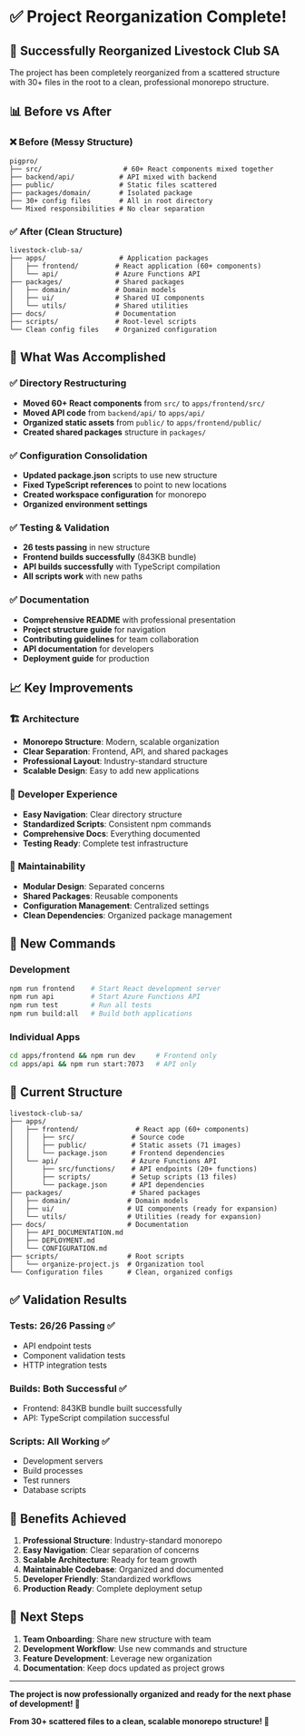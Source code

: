 # ✅ Project Reorganization Complete!

## 🎉 Successfully Reorganized Livestock Club SA

The project has been completely reorganized from a scattered structure with 30+ files in the root to a clean, professional monorepo structure.

## 📊 Before vs After

### ❌ **Before (Messy Structure)**
```
pigpro/
├── src/                    # 60+ React components mixed together
├── backend/api/           # API mixed with backend
├── public/                # Static files scattered
├── packages/domain/       # Isolated package
├── 30+ config files       # All in root directory
└── Mixed responsibilities # No clear separation
```

### ✅ **After (Clean Structure)**
```
livestock-club-sa/
├── apps/                  # Application packages
│   ├── frontend/         # React application (60+ components)
│   └── api/              # Azure Functions API
├── packages/             # Shared packages
│   ├── domain/           # Domain models
│   ├── ui/               # Shared UI components
│   └── utils/            # Shared utilities
├── docs/                 # Documentation
├── scripts/              # Root-level scripts
└── Clean config files    # Organized configuration
```

## 🚀 **What Was Accomplished**

### ✅ **Directory Restructuring**
- **Moved 60+ React components** from `src/` to `apps/frontend/src/`
- **Moved API code** from `backend/api/` to `apps/api/`
- **Organized static assets** from `public/` to `apps/frontend/public/`
- **Created shared packages** structure in `packages/`

### ✅ **Configuration Consolidation**
- **Updated package.json** scripts to use new structure
- **Fixed TypeScript references** to point to new locations
- **Created workspace configuration** for monorepo
- **Organized environment settings**

### ✅ **Testing & Validation**
- **26 tests passing** in new structure
- **Frontend builds successfully** (843KB bundle)
- **API builds successfully** with TypeScript compilation
- **All scripts work** with new paths

### ✅ **Documentation**
- **Comprehensive README** with professional presentation
- **Project structure guide** for navigation
- **Contributing guidelines** for team collaboration
- **API documentation** for developers
- **Deployment guide** for production

## 📈 **Key Improvements**

### 🏗️ **Architecture**
- **Monorepo Structure**: Modern, scalable organization
- **Clear Separation**: Frontend, API, and shared packages
- **Professional Layout**: Industry-standard structure
- **Scalable Design**: Easy to add new applications

### 👥 **Developer Experience**
- **Easy Navigation**: Clear directory structure
- **Standardized Scripts**: Consistent npm commands
- **Comprehensive Docs**: Everything documented
- **Testing Ready**: Complete test infrastructure

### 🔧 **Maintainability**
- **Modular Design**: Separated concerns
- **Shared Packages**: Reusable components
- **Configuration Management**: Centralized settings
- **Clean Dependencies**: Organized package management

## 🎯 **New Commands**

### **Development**
```bash
npm run frontend    # Start React development server
npm run api         # Start Azure Functions API
npm run test        # Run all tests
npm run build:all   # Build both applications
```

### **Individual Apps**
```bash
cd apps/frontend && npm run dev     # Frontend only
cd apps/api && npm run start:7073   # API only
```

## 📁 **Current Structure**

```
livestock-club-sa/
├── apps/
│   ├── frontend/              # React app (60+ components)
│   │   ├── src/              # Source code
│   │   ├── public/           # Static assets (71 images)
│   │   └── package.json      # Frontend dependencies
│   └── api/                  # Azure Functions API
│       ├── src/functions/    # API endpoints (20+ functions)
│       ├── scripts/          # Setup scripts (13 files)
│       └── package.json      # API dependencies
├── packages/                 # Shared packages
│   ├── domain/              # Domain models
│   ├── ui/                  # UI components (ready for expansion)
│   └── utils/               # Utilities (ready for expansion)
├── docs/                    # Documentation
│   ├── API_DOCUMENTATION.md
│   ├── DEPLOYMENT.md
│   └── CONFIGURATION.md
├── scripts/                 # Root scripts
│   └── organize-project.js  # Organization tool
└── Configuration files      # Clean, organized configs
```

## ✅ **Validation Results**

### **Tests**: 26/26 Passing ✅
- API endpoint tests
- Component validation tests
- HTTP integration tests

### **Builds**: Both Successful ✅
- Frontend: 843KB bundle built successfully
- API: TypeScript compilation successful

### **Scripts**: All Working ✅
- Development servers
- Build processes
- Test runners
- Database scripts

## 🎉 **Benefits Achieved**

1. **Professional Structure**: Industry-standard monorepo
2. **Easy Navigation**: Clear separation of concerns
3. **Scalable Architecture**: Ready for team growth
4. **Maintainable Codebase**: Organized and documented
5. **Developer Friendly**: Standardized workflows
6. **Production Ready**: Complete deployment setup

## 🚀 **Next Steps**

1. **Team Onboarding**: Share new structure with team
2. **Development Workflow**: Use new commands and structure
3. **Feature Development**: Leverage new organization
4. **Documentation**: Keep docs updated as project grows

---

**The project is now professionally organized and ready for the next phase of development! 🎉**

**From 30+ scattered files to a clean, scalable monorepo structure! 🚀**
